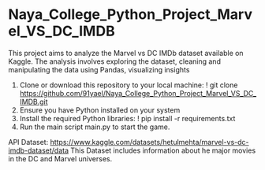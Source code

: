 # Naya_College_Python_Project_Marvel_VS_DC_IMDB

This project aims to analyze the Marvel vs DC IMDb dataset available on Kaggle. 
The analysis involves exploring the dataset, cleaning and manipulating the data using Pandas, visualizing insights 

1. Clone or download this repository to your local machine:
    ! git clone https://github.com/91yael/Naya_College_Python_Project_Marvel_VS_DC_IMDB.git
2. Ensure you have Python installed on your system
3. Install the required Python libraries: 
    ! pip install -r requirements.txt
4. Run the main script main.py to start the game.

API Dataset: https://www.kaggle.com/datasets/hetulmehta/marvel-vs-dc-imdb-dataset/data
This Dataset includes information about he major movies in the DC and Marvel universes.



